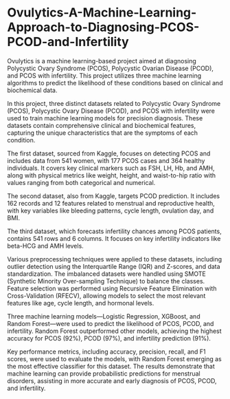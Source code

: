 # Ovulytics-A-Machine-Learning-Approach-to-Diagnosing-PCOS-PCOD-and-Infertility
Ovulytics is a machine learning-based project aimed at diagnosing Polycystic Ovary Syndrome (PCOS), Polycystic Ovarian Disease (PCOD), and PCOS with infertility. This project utilizes three machine learning algorithms to predict the likelihood of these conditions based on clinical and biochemical data. 

In this project, three distinct datasets related to Polycystic Ovary Syndrome (PCOS), Polycystic Ovary Disease (PCOD), and PCOS with infertility were used to train machine learning models for precision diagnosis. These datasets contain comprehensive clinical and biochemical features, capturing the unique characteristics that are the symptoms of each condition.

The first dataset, sourced from Kaggle, focuses on detecting PCOS and includes data from 541 women, with 177 PCOS cases and 364 healthy individuals. It covers key clinical markers such as FSH, LH, Hb, and AMH, along with physical metrics like weight, height, and waist-to-hip ratio with values ranging from both categorical and numerical.

The second dataset, also from Kaggle, targets PCOD prediction. It includes 162 records and 12 features related to menstrual and reproductive health, with key variables like bleeding patterns, cycle length, ovulation day, and BMI.

The third dataset, which forecasts infertility chances among PCOS patients, contains 541 rows and 6 columns. It focuses on key infertility indicators like beta-HCG and AMH levels.

Various preprocessing techniques were applied to these datasets, including outlier detection using the Interquartile Range (IQR) and Z-scores, and data standardization. The imbalanced datasets were handled using SMOTE (Synthetic Minority Over-sampling Technique) to balance the classes. Feature selection was performed using Recursive Feature Elimination with Cross-Validation (RFECV), allowing models to select the most relevant features like age, cycle length, and hormonal levels.

Three machine learning models—Logistic Regression, XGBoost, and Random Forest—were used to predict the likelihood of PCOS, PCOD, and infertility. Random Forest outperformed other models, achieving the highest accuracy for PCOS (92%), PCOD (97%), and infertility prediction (91%).

Key performance metrics, including accuracy, precision, recall, and F1 scores, were used to evaluate the models, with Random Forest emerging as the most effective classifier for this dataset. The results demonstrate that machine learning can provide probabilistic predictions for menstrual disorders, assisting in more accurate and early diagnosis of PCOS, PCOD, and infertility.
